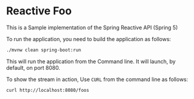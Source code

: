 # Reactive Foo
This is a Sample implementation of the Spring Reactive API (Spring 5)

To run the application, you need to build the application as follows:

```bash
./mvnw clean spring-boot:run
```

This will run the application from the Command line. It will launch, by default, on port 8080.

To show the stream in action, Use `CURL` from the command line as follows:

```bash
curl http://localhost:8080/foos
```
